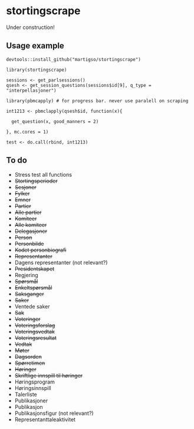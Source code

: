 # stortingscrape

Under construction!

## Usage example

```
devtools::install_github("martigso/stortingscrape")

library(stortingscrape)

sessions <- get_parlsessions()
qsesh <- get_session_questions(sessions$id[9], q_type = "interpellasjoner")

library(pbmcapply) # for progress bar. never use paralell on scraping

int1213 <- pbmclapply(qsesh$id, function(x){

  get_question(x, good_manners = 2)

}, mc.cores = 1)

test <- do.call(rbind, int1213)
```

## To do

- Stress test all functions
- ~~Stortingsperioder~~
- ~~Sesjoner~~
- ~~Fylker~~
- ~~Emner~~
- ~~Partier~~
- ~~Alle partier~~
- ~~Komiteer~~
- ~~Alle komiteer~~
- ~~Delegasjoner~~
- ~~Person~~
- ~~Personbilde~~
- ~~Kodet personbiografi~~
- ~~Representanter~~
- Dagens representanter (not relevant?)
- ~~Presidentskapet~~
- Regjering
- ~~Spørsmål~~
- ~~Enkeltspørsmål~~
- ~~Saksganger~~
- ~~Saker~~
- Ventede saker
- ~~Sak~~
- ~~Voteringer~~
- ~~Voteringsforslag~~
- ~~Voteringsvedtak~~
- ~~Voteringsresultat~~
- ~~Vedtak~~
- ~~Møter~~
- ~~Dagsorden~~
- ~~Spørretimen~~
- ~~Høringer~~
- ~~Skriftlige innspill til høringer~~
- Høringsprogram
- Høringsinnspill
- Talerliste
- Publikasjoner
- Publikasjon
- Publikasjonsfigur (not relevant?)
- Representanttaleaktivitet
